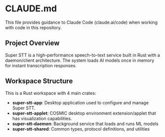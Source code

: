 # CLAUDE.md

This file provides guidance to Claude Code (claude.ai/code) when working with code in this repository.

## Project Overview

Super STT is a high-performance speech-to-text service built in Rust with a daemon/client architecture. The system loads AI models once in memory for instant transcription responses.

## Workspace Structure

This is a Rust workspace with 4 main crates:

- **super-stt-app**: Desktop application used to configure and manage Super STT.
- **super-stt-applet**: COSMIC desktop environment extension/applet that has visualization capabilities.
- **super-stt-daemon**: Background service that loads and runs ML models
- **super-stt-shared**: Common types, protocol definitions, and utilities
